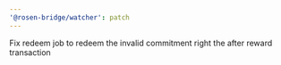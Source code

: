 ```yaml
---
'@rosen-bridge/watcher': patch
---
```


Fix redeem job to redeem the invalid commitment right the after reward transaction
